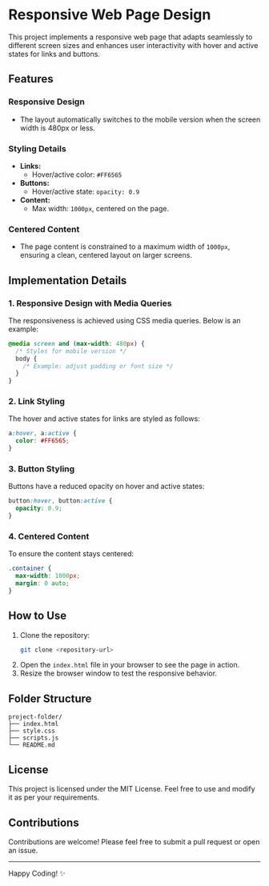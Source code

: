 # Responsive Web Page Design

This project implements a responsive web page that adapts seamlessly to different screen sizes and enhances user interactivity with hover and active states for links and buttons.

## Features

### Responsive Design
- The layout automatically switches to the mobile version when the screen width is 480px or less.

### Styling Details
- **Links:**
  - Hover/active color: `#FF6565`
- **Buttons:**
  - Hover/active state: `opacity: 0.9`
- **Content:**
  - Max width: `1000px`, centered on the page.

### Centered Content
- The page content is constrained to a maximum width of `1000px`, ensuring a clean, centered layout on larger screens.

## Implementation Details

### 1. Responsive Design with Media Queries
The responsiveness is achieved using CSS media queries. Below is an example:
```css
@media screen and (max-width: 480px) {
  /* Styles for mobile version */
  body {
    /* Example: adjust padding or font size */
  }
}
```

### 2. Link Styling
The hover and active states for links are styled as follows:
```css
a:hover, a:active {
  color: #FF6565;
}
```

### 3. Button Styling
Buttons have a reduced opacity on hover and active states:
```css
button:hover, button:active {
  opacity: 0.9;
}
```

### 4. Centered Content
To ensure the content stays centered:
```css
.container {
  max-width: 1000px;
  margin: 0 auto;
}
```

## How to Use
1. Clone the repository:
   ```bash
   git clone <repository-url>
   ```
2. Open the `index.html` file in your browser to see the page in action.
3. Resize the browser window to test the responsive behavior.

## Folder Structure
```
project-folder/
├── index.html
├── style.css
├── scripts.js
└── README.md
```

## License
This project is licensed under the MIT License. Feel free to use and modify it as per your requirements.

## Contributions
Contributions are welcome! Please feel free to submit a pull request or open an issue.

---

Happy Coding! ✨
